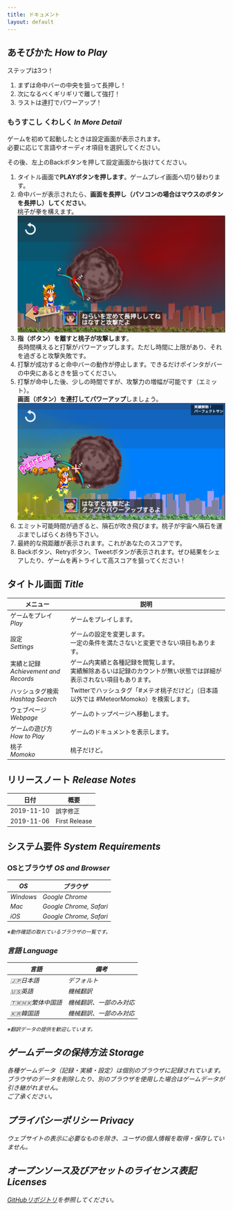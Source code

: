 ```yaml
---
title: ドキュメント
layout: default
---
```


## あそびかた <i>How to Play</i>
ステップは3つ！
1. まずは命中バーの中央を狙って長押し！
1. 次になるべくギリギリで離して強打！
1. ラストは連打でパワーアップ！

### もうすこし くわしく <i>In More Detail</i>
ゲームを初めて起動したときは設定画面が表示されます。<br>
必要に応じて言語やオーディオ項目を選択してください。

その後、左上のBackボタンを押して設定画面から抜けてください。

1. タイトル画面で**PLAYボタンを押します**。ゲームプレイ画面へ切り替わります。
1. 命中バーが表示されたら、**画面を長押し（パソコンの場合はマウスのボタンを長押し）してください**。<br>桃子が拳を構えます。<br>![操作方法](Res/Press/playimage-play01.png)
1. **指（ボタン）を離すと桃子が攻撃します**。<br>長時間構えると打撃がパワーアップします。ただし時間に上限があり、それを過ぎると攻撃失敗です。
1. 打撃が成功すると命中バーの動作が停止します。できるだけポインタがバーの中央にあるときを狙ってください。
1. 打撃が命中した後、少しの時間ですが、攻撃力の増幅が可能です（エミット）。<br>**画面（ボタン）を連打してパワーアップ**しましょう。<br>![操作方法](Res/Press/playimage-play03.png)
1. エミット可能時間が過ぎると、隕石が吹き飛びます。桃子が宇宙へ隕石を運ぶまでしばらくお待ち下さい。
1. 最終的な飛距離が表示されます。これがあなたのスコアです。
1. Backボタン、Retryボタン、Tweetボタンが表示されます。ぜひ結果をシェアしたり、ゲームを再トライして高スコアを狙ってください！


## タイトル画面 <i>Title</i>

|メニュー|説明
|---|---
|ゲームをプレイ<br><i>Play</i>|ゲームをプレイします。
|設定<br><i>Settings</i>|ゲームの設定を変更します。<br>一定の条件を満たさないと変更できない項目もあります。
|実績と記録<br><i>Achievement and Records</i>|ゲーム内実績と各種記録を閲覧します。<br>実績解除あるいは記録のカウントが無い状態では詳細が表示されない項目もあります。
|ハッシュタグ検索<br><i>Hashtag Search</i>|Twitterでハッシュタグ「#メテオ桃子だけど」（日本語以外では #MeteorMomoko）を検索します。
|ウェブページ<br><i>Webpage</i>|ゲームのトップページへ移動します。
|ゲームの遊び方<br><i>How to Play</i>|ゲームのドキュメントを表示します。
|桃子<br><i>Momoko</i>|桃子だけど。


## リリースノート <i>Release Notes</i>

|日付|概要
|---|---
|2019-11-10|誤字修正
|2019-11-06|First Release


## システム要件 <i>System Requirements</i>
### OSとブラウザ <i>OS and Browser

|OS|ブラウザ
|---|---
|Windows|Google Chrome
|Mac|Google Chrome, Safari
|iOS|Google Chrome, Safari

<small>※動作確認の取れているブラウザの一覧です。</small>


### 言語 Language

|言語|備考
|--|--
|🇯🇵日本語|デフォルト
|🇺🇸英語|機械翻訳
|🇹🇼🇭🇰繁体中国語|機械翻訳、一部のみ対応
|🇰🇷韓国語|機械翻訳、一部のみ対応

<small>※翻訳データの提供を歓迎しています。</small>


## ゲームデータの保持方法 <i>Storage</i>
各種ゲームデータ（記録・実績・設定）は個別のブラウザに記録されています。<br>
ブラウザのデータを削除したり、別のブラウザを使用した場合はゲームデータが引き継がれません。<br>
ご了承ください。


## プライバシーポリシー <i>Privacy</i>
ウェブサイトの表示に必要なものを除き、ユーザの個人情報を取得・保存していません。


## オープンソース及びアセットのライセンス表記 <i>Licenses</i>
[GitHubリポジトリ](https://github.com/R-F-D/MeteorStriker)を参照してください。

